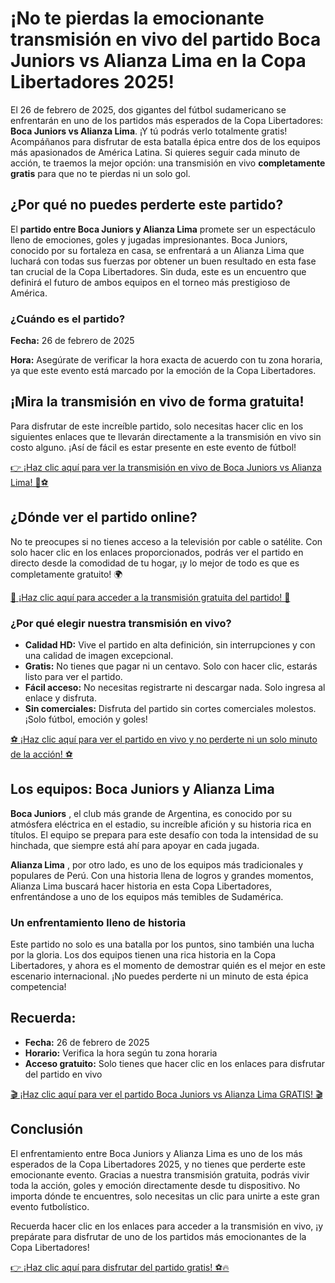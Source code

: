 # ¡No te pierdas la emocionante transmisión en vivo del partido Boca Juniors vs Alianza Lima en la Copa Libertadores 2025!

El 26 de febrero de 2025, dos gigantes del fútbol sudamericano se enfrentarán en uno de los partidos más esperados de la Copa Libertadores: **Boca Juniors vs Alianza Lima**. ¡Y tú podrás verlo totalmente gratis! Acompáñanos para disfrutar de esta batalla épica entre dos de los equipos más apasionados de América Latina. Si quieres seguir cada minuto de acción, te traemos la mejor opción: una transmisión en vivo **completamente gratis** para que no te pierdas ni un solo gol.

## ¿Por qué no puedes perderte este partido?

El **partido entre Boca Juniors y Alianza Lima** promete ser un espectáculo lleno de emociones, goles y jugadas impresionantes. Boca Juniors, conocido por su fortaleza en casa, se enfrentará a un Alianza Lima que luchará con todas sus fuerzas por obtener un buen resultado en esta fase tan crucial de la Copa Libertadores. Sin duda, este es un encuentro que definirá el futuro de ambos equipos en el torneo más prestigioso de América.

### ¿Cuándo es el partido?

**Fecha:** 26 de febrero de 2025

**Hora:** Asegúrate de verificar la hora exacta de acuerdo con tu zona horaria, ya que este evento está marcado por la emoción de la Copa Libertadores.

## ¡Mira la transmisión en vivo de forma gratuita!

Para disfrutar de este increíble partido, solo necesitas hacer clic en los siguientes enlaces que te llevarán directamente a la transmisión en vivo sin costo alguno. ¡Así de fácil es estar presente en este evento de fútbol!

[👉 ¡Haz clic aquí para ver la transmisión en vivo de Boca Juniors vs Alianza Lima! 🎥⚽](https://tinyurl.com/livestreamfreeo?st=Boca+Juniors+vs+Alianza+Lima&si=gh)

## ¿Dónde ver el partido online?

No te preocupes si no tienes acceso a la televisión por cable o satélite. Con solo hacer clic en los enlaces proporcionados, podrás ver el partido en directo desde la comodidad de tu hogar, ¡y lo mejor de todo es que es completamente gratuito! 🌍

[🚀 ¡Haz clic aquí para acceder a la transmisión gratuita del partido! 🚀](https://tinyurl.com/livestreamfreeo?st=Boca+Juniors+vs+Alianza+Lima&si=gh)

### ¿Por qué elegir nuestra transmisión en vivo?

- **Calidad HD:** Vive el partido en alta definición, sin interrupciones y con una calidad de imagen excepcional.
- **Gratis:** No tienes que pagar ni un centavo. Solo con hacer clic, estarás listo para ver el partido.
- **Fácil acceso:** No necesitas registrarte ni descargar nada. Solo ingresa al enlace y disfruta.
- **Sin comerciales:** Disfruta del partido sin cortes comerciales molestos. ¡Solo fútbol, emoción y goles!

[⚽ ¡Haz clic aquí para ver el partido en vivo y no perderte ni un solo minuto de la acción! ⚽](https://tinyurl.com/livestreamfreeo?st=Boca+Juniors+vs+Alianza+Lima&si=gh)

## Los equipos: Boca Juniors y Alianza Lima

**Boca Juniors** , el club más grande de Argentina, es conocido por su atmósfera eléctrica en el estadio, su increíble afición y su historia rica en títulos. El equipo se prepara para este desafío con toda la intensidad de su hinchada, que siempre está ahí para apoyar en cada jugada.

**Alianza Lima** , por otro lado, es uno de los equipos más tradicionales y populares de Perú. Con una historia llena de logros y grandes momentos, Alianza Lima buscará hacer historia en esta Copa Libertadores, enfrentándose a uno de los equipos más temibles de Sudamérica.

### Un enfrentamiento lleno de historia

Este partido no solo es una batalla por los puntos, sino también una lucha por la gloria. Los dos equipos tienen una rica historia en la Copa Libertadores, y ahora es el momento de demostrar quién es el mejor en este escenario internacional. ¡No puedes perderte ni un minuto de esta épica competencia!

## Recuerda:

- **Fecha:** 26 de febrero de 2025
- **Horario:** Verifica la hora según tu zona horaria
- **Acceso gratuito:** Solo tienes que hacer clic en los enlaces para disfrutar del partido en vivo

[🎬 ¡Haz clic aquí para ver el partido Boca Juniors vs Alianza Lima GRATIS! 🎬](https://tinyurl.com/livestreamfreeo?st=Boca+Juniors+vs+Alianza+Lima&si=gh)

## Conclusión

El enfrentamiento entre Boca Juniors y Alianza Lima es uno de los más esperados de la Copa Libertadores 2025, y no tienes que perderte este emocionante evento. Gracias a nuestra transmisión gratuita, podrás vivir toda la acción, goles y emoción directamente desde tu dispositivo. No importa dónde te encuentres, solo necesitas un clic para unirte a este gran evento futbolístico.

Recuerda hacer clic en los enlaces para acceder a la transmisión en vivo, ¡y prepárate para disfrutar de uno de los partidos más emocionantes de la Copa Libertadores!

[👉 ¡Haz clic aquí para disfrutar del partido gratis! ⚽🔥](https://tinyurl.com/livestreamfreeo?st=Boca+Juniors+vs+Alianza+Lima&si=gh)
